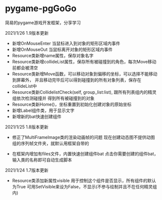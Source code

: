 # pygame-pgGoGo
简易的pygame游戏开发框架，分享学习

2021/1/26 1.9版本更新
- 新增OnMouseEnter 当鼠标进入到对象的矩形区域内事件
- 新增OnMouseOut 当鼠标离开对象的矩形区域内事件
- Resource类新增name属性，保存对象名字
- Resource类新增collideList属性，保存所有被碰撞到的角色，每次Move移动前都会被清空
- Resource类新增Move函数，可以移动对象到偏移的坐标，可以选择不能移动到屏幕外，
并且移动完毕后可以得到碰撞到的所有对象列表，保存在collideList中
- Resource类新CollidelistCheck(self, group_list:list), 跟所有列表组内的精灵组依次检测碰撞并
得到所有被碰撞到的对象
- Resource类新Home()，坐标重置到初始化创建对象的原始坐标
- 新增Label组件类，用于显示文字
- 新增新的bat快速创建组件

2021/1/25 1.8版本更新
-  修正了MultiFrameImage类的渲染动画帧的问题
现在创建动态图不提供动图组的序列帧文件夹，就默认用框架自带的

-  在框架内增加有files文件，内置快速创建组件bat
点击你需要创建的组件bat，输入类的名称即可自动生成脚本

2021/1/24 1.7版本更新
- Resource类添加新属性visible
用于控制这个组件是否显示，所有组件的默认为True
可用SetVisible来设为False，不显示(不参与绘制并且不在任何精灵组内)
